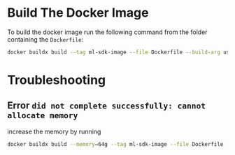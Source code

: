 # Build The Docker Image

To build the docker image run the following command from the folder containing
the `Dockerfile`:

```sh
docker buildx build --tag ml-sdk-image --file Dockerfile --build-arg user=$(whoami) --build-arg uid=$(id -u) ..
```

# Troubleshooting
## Error `did not complete successfully: cannot allocate memory`
increase the memory by running 

```sh
docker buildx build --memory=64g --tag ml-sdk-image --file Dockerfile --build-arg user=$(whoami) --build-arg uid=$(id -u) ..
```